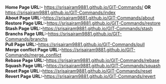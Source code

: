 <b>Home Page URL:-</b> https://srisairam9881.github.io/GIT-Commands/ <b>OR</b> https://srisairam9881.github.io/GIT-Commands/index <br>
<b>About Page URL:-</b>https://srisairam9881.github.io/GIT-Commands/about <br>
<b>Restore Page URL:-</b>https://srisairam9881.github.io/GIT-Commands/restore <br>
<b>Stash Page URL:-</b>https://srisairam9881.github.io/GIT-Commands/stash <br>
<b>Branchs Page URL:-</b>https://srisairam9881.github.io/GIT-Commands/branchs <br>
<b>Pull Page URL:-</b>https://srisairam9881.github.io/GIT-Commands/pull <br>
<b>Merge conflict Page URL:-</b>https://srisairam9881.github.io/GIT-Commands/merge_conflict<br>
<b>Rebase Page URL:-</b>https://srisairam9881.github.io/GIT-Commands/rebase<br>
<b>Squash Page URL:-</b>https://srisairam9881.github.io/GIT-Commands/squash<br>
<b>Reset Page URL:-</b>https://srisairam9881.github.io/GIT-Commands/reset<br>
<b>Revert Page URL:-</b>https://srisairam9881.github.io/GIT-Commands/revert<br>

